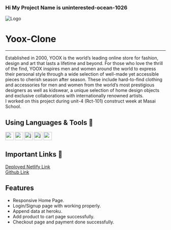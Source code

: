 ### Hi My Project Name is uninterested-ocean-1026

![Logo](https://d2v8elt324ukrb.cloudfront.net/static/riotuikit/images/logo.c72056a22f91.png)

# Yoox-Clone
<hr>
Established in 2000, YOOX is the world’s leading online store for fashion, design and art that lasts a lifetime and beyond. For those who love the thrill of the find, YOOX inspires men and women around the world to express their personal style through a wide selection of well-made yet accessible pieces to cherish season after season. These include hard-to-find clothing and accessories for men and women from the world’s most prestigious designers as well as kidswear, a unique selection of home design objects and exclusive collaborations with internationally renowned artists.
<br>
I worked on this project during unit-4 (Rct-101) construct week at Masai School.

## Using Languages & Tools 🧰
<img width="26px" src="https://camo.githubusercontent.com/da7acacadecf91d6dc02efcd2be086bb6d78ddff19a1b7a0ab2755a6fda8b1e9/68747470733a2f2f63646e2e6a7364656c6976722e6e65742f67682f64657669636f6e732f64657669636f6e2f69636f6e732f68746d6c352f68746d6c352d6f726967696e616c2e737667"/>
<img width="26px" src="https://camo.githubusercontent.com/5fa137d222dde7b69acd22c6572a065ce3656e6ffa1f5e88c1b5c7a935af3cc6/68747470733a2f2f63646e2e6a7364656c6976722e6e65742f67682f64657669636f6e732f64657669636f6e2f69636f6e732f7673636f64652f7673636f64652d6f726967696e616c2e737667"/>
<img width="26px" src="https://camo.githubusercontent.com/442c452cb73752bb1914ce03fce2017056d651a2099696b8594ddf5ccc74825e/68747470733a2f2f63646e2e6a7364656c6976722e6e65742f67682f64657669636f6e732f64657669636f6e2f69636f6e732f6a6176617363726970742f6a6176617363726970742d6f726967696e616c2e737667" alt="javascript"/>
<img width="26px" src="https://encrypted-tbn0.gstatic.com/images?q=tbn:ANd9GcSGU6XulyrXQm9hLrJs1M-NEHfGyqDuDFv8dQ&usqp=CAU" alt="javascript"/>
<img width="26px" src="https://camo.githubusercontent.com/48d099290b4cb2d7937bcd96e8497cf1845b54a810a6432c70cf944b60b40c77/68747470733a2f2f7261776769742e636f6d2f676f72616e67616a69632f72656163742d69636f6e732f6d61737465722f72656163742d69636f6e732e737667"/>


## Important Links 🔗 
<a href="https://sayanyoox.netlify.app/">Deployed Netlify Link</a>
<br>
<a href="https://github.com/furqan5921/-youthful-glass-8497">Github Link</a>



## Features
- Responsive Home Page.
- Login/Signup page with working properly.
- Append data at heroku.
- Add product to cart page successfully.
- Checkout page  and payment done successfully. 

